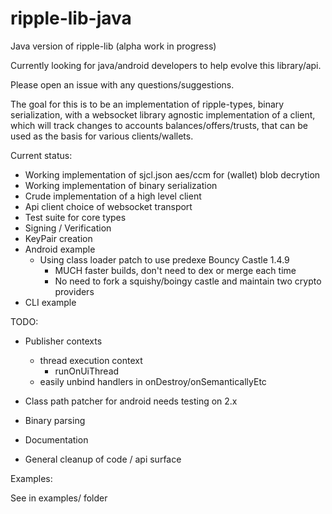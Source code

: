 ripple-lib-java
===============

Java version of ripple-lib (alpha work in progress)

Currently looking for java/android developers to help evolve this library/api.

Please open an issue with any questions/suggestions.

The goal for this is to be an implementation of ripple-types, binary
serialization, with a websocket library agnostic implementation of a client,
which will track changes to accounts balances/offers/trusts, that can be used as
the basis for various clients/wallets.

Current status:

  - Working implementation of sjcl.json aes/ccm for (wallet) blob decrytion
  - Working implementation of binary serialization
  - Crude implementation of a high level client
  - Api client choice of websocket transport
  - Test suite for core types
  - Signing / Verification
  - KeyPair creation
  - Android example
    - Using class loader patch to use predexe Bouncy Castle 1.4.9
      - MUCH faster builds, don't need to dex or merge each time
      - No need to fork a squishy/boingy castle and maintain two crypto providers
  - CLI example

TODO:
  - Publisher contexts
    - thread execution context
      - runOnUiThread 
    - easily unbind handlers in onDestroy/onSemanticallyEtc

  - Class path patcher for android needs testing on 2.x
  - Binary parsing
  - Documentation
  - General cleanup of code / api surface

Examples:

  See in examples/ folder
